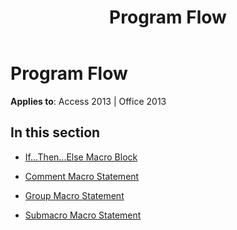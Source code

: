 ﻿---
title: Program Flow
TOCTitle: Program Flow
ms:assetid: 1ca43854-f15b-45f8-a227-eaa8e1aec75f
ms:mtpsurl: https://msdn.microsoft.com/library/Dn123920(v=office.15)
ms:contentKeyID: 52071559
ms.date: 09/18/2015
mtps_version: v=office.15
---

# Program Flow


**Applies to**: Access 2013 | Office 2013

## In this section

  - [If...Then...Else Macro Block](if-then-else-macro-block.md)

  - [Comment Macro Statement](comment-macro-statement.md)

  - [Group Macro Statement](group-macro-statement.md)

  - [Submacro Macro Statement](submacro-macro-statement.md)

